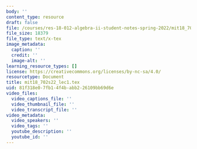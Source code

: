 ```yaml
---
body: ''
content_type: resource
draft: false
file: /courses/res-18-012-algebra-ii-student-notes-spring-2022/mit18_702s22_lec1.tex
file_size: 18379
file_type: text/x-tex
image_metadata:
  caption: ''
  credit: ''
  image-alt: ''
learning_resource_types: []
license: https://creativecommons.org/licenses/by-nc-sa/4.0/
resourcetype: Document
title: mit18_702s22_lec1.tex
uid: 81f318e0-7fb1-4f4b-abb2-26109bb69d6e
video_files:
  video_captions_file: ''
  video_thumbnail_file: ''
  video_transcript_file: ''
video_metadata:
  video_speakers: ''
  video_tags: ''
  youtube_description: ''
  youtube_id: ''
---
```

